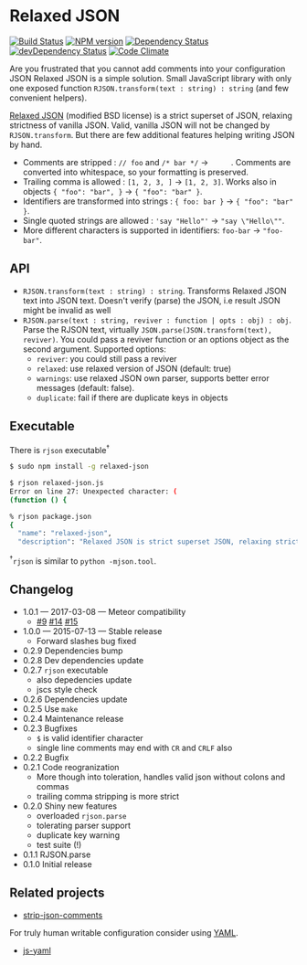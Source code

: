 # Relaxed JSON

[![Build Status](https://secure.travis-ci.org/phadej/relaxed-json.svg?branch=master)](http://travis-ci.org/phadej/relaxed-json)
[![NPM version](https://badge.fury.io/js/relaxed-json.svg)](http://badge.fury.io/js/relaxed-json)
[![Dependency Status](https://david-dm.org/phadej/relaxed-json.svg)](https://david-dm.org/phadej/relaxed-json)
[![devDependency Status](https://david-dm.org/phadej/relaxed-json/dev-status.svg)](https://david-dm.org/phadej/relaxed-json#info=devDependencies)
[![Code Climate](https://img.shields.io/codeclimate/github/phadej/relaxed-json.svg)](https://codeclimate.com/github/phadej/relaxed-json)

Are you frustrated that you cannot add comments into your configuration JSON
Relaxed JSON is a simple solution.
Small JavaScript library with only one exposed function `RJSON.transform(text : string) : string`
(and few convenient helpers).

[Relaxed JSON](http://oleg.fi/relaxed-json) (modified BSD license) is a strict superset of JSON,
relaxing strictness of vanilla JSON.
Valid, vanilla JSON will not be changed by `RJSON.transform`. But there are few additional
features helping writing JSON by hand.

* Comments are stripped : `// foo` and `/* bar */`  → `     `.
  Comments are converted into whitespace, so your formatting is preserved.
* Trailing comma is allowed : `[1, 2, 3, ]` → `[1, 2, 3]`. Works also in objects `{ "foo": "bar", }` → `{ "foo": "bar" }`.
* Identifiers are transformed into strings : `{ foo: bar }` → `{ "foo": "bar" }`.
* Single quoted strings are allowed : `'say "Hello"'` → `"say \"Hello\""`.
* More different characters is supported in identifiers: `foo-bar` → `"foo-bar"`.

## API

- `RJSON.transform(text : string) : string`.
  Transforms Relaxed JSON text into JSON text. Doesn't verify (parse) the JSON, i.e result JSON might be invalid as well
- `RJSON.parse(text : string, reviver : function | opts : obj) : obj`.
  Parse the RJSON text, virtually `JSON.parse(JSON.transform(text), reviver)`.
  You could pass a reviver function or an options object as the second argument. Supported options:
  - `reviver`: you could still pass a reviver
  - `relaxed`: use relaxed version of JSON (default: true)
  - `warnings`: use relaxed JSON own parser, supports better error messages (default: false).
  - `duplicate`: fail if there are duplicate keys in objects

## Executable

There is `rjson` executable<sup>&dagger;</sup>

```sh
$ sudo npm install -g relaxed-json

$ rjson relaxed-json.js
Error on line 27: Unexpected character: (
(function () {

% rjson package.json
{
  "name": "relaxed-json",
  "description": "Relaxed JSON is strict superset JSON, relaxing strictness of valilla JSON",
```

<sup>&dagger;</sup>`rjson` is similar to `python -mjson.tool`.

## Changelog

- 1.0.1 &mdash; 2017-03-08 &mdash; Meteor compatibility
  - [#9](https://github.com/phadej/relaxed-json/issues/9)
    [#14](https://github.com/phadej/relaxed-json/pull/14)
    [#15](https://github.com/phadej/relaxed-json/pull/15)
- 1.0.0 &mdash; 2015-07-13 &mdash; Stable release
  - Forward slashes bug fixed
- 0.2.9 Dependencies bump
- 0.2.8 Dev dependencies update
- 0.2.7 `rjson` executable
  - also depedencies update
  - jscs style check
- 0.2.6 Dependencies update
- 0.2.5 Use `make`
- 0.2.4 Maintenance release
- 0.2.3 Bugfixes
  - `$` is valid identifier character
  - single line comments may end with `CR` and `CRLF` also
- 0.2.2 Bugfix
- 0.2.1 Code reogranization
  - More though into toleration, handles valid json without colons and commas
  - trailing comma stripping is more strict
- 0.2.0 Shiny new features
  - overloaded `rjson.parse`
  - tolerating parser support
  - duplicate key warning
  - test suite (!)
- 0.1.1 RJSON.parse
- 0.1.0 Initial release

## Related projects

- [strip-json-comments](https://www.npmjs.org/package/strip-json-comments)

For truly human writable configuration consider using [YAML](http://yaml.org/).

- [js-yaml](https://www.npmjs.com/package/js-yaml)
